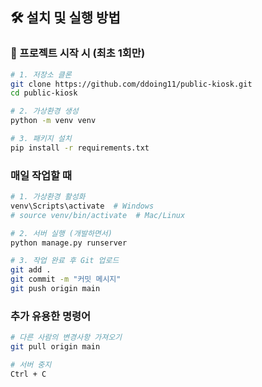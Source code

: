 ## 🛠️ 설치 및 실행 방법

### 📌 프로젝트 시작 시 (최초 1회만)
```bash
# 1. 저장소 클론
git clone https://github.com/ddoing11/public-kiosk.git
cd public-kiosk

# 2. 가상환경 생성
python -m venv venv

# 3. 패키지 설치
pip install -r requirements.txt
```


### 매일 작업할 때
```bash
# 1. 가상환경 활성화
venv\Scripts\activate  # Windows
# source venv/bin/activate  # Mac/Linux

# 2. 서버 실행 (개발하면서)
python manage.py runserver

# 3. 작업 완료 후 Git 업로드
git add .
git commit -m "커밋 메시지"
git push origin main
```

### 추가 유용한 명령어
```bash
# 다른 사람의 변경사항 가져오기
git pull origin main

# 서버 중지
Ctrl + C
```
